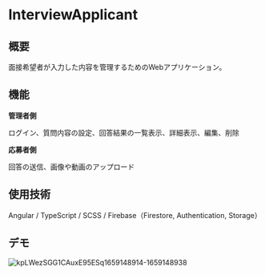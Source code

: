 # InterviewApplicant

## 概要

面接希望者が入力した内容を管理するためのWebアプリケーション。

## 機能

**管理者側**

ログイン、質問内容の設定、回答結果の一覧表示、詳細表示、編集、削除

**応募者側**

回答の送信、画像や動画のアップロード

## 使用技術

Angular / TypeScript / SCSS / Firebase（Firestore, Authentication, Storage）

## デモ

![kpLWezSGG1CAuxE95ESq1659148914-1659148938](https://user-images.githubusercontent.com/46856574/181867173-05fa5cac-d193-4205-94a9-202c502fa31c.gif)

